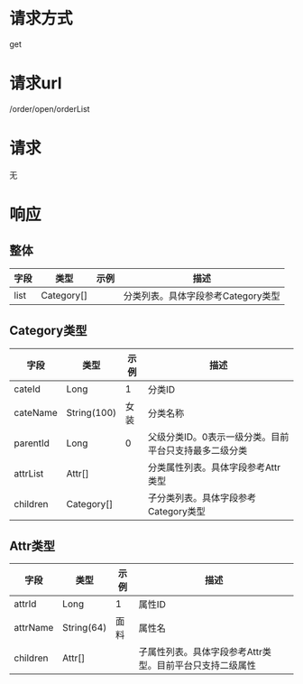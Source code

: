 # 请求方式
get  



# 请求url
/order/open/orderList



# 请求
无



# 响应
## 整体
   字段  |  类型  |  示例  |  描述  
------------------------------|---------------|-----------------------------------|-----------------------------------
list                          |  Category[]   |                                   |  分类列表。具体字段参考Category类型


## Category类型
   字段  |  类型  |  示例  |  描述  
------------------------------|---------------|-----------------------------------|-----------------------------------
cateId                        |  Long         |  1                                |  分类ID
cateName                      |  String(100)  |  女装                              |  分类名称
parentId                      |  Long         |  0                                |  父级分类ID。0表示一级分类。目前平台只支持最多二级分类
attrList                      |  Attr[]       |                                   |  分类属性列表。具体字段参考Attr类型
children                      |  Category[]   |                                   |  子分类列表。具体字段参考Category类型


## Attr类型
   字段  |  类型  |  示例  |  描述  
------------------------------|---------------|-----------------------------------|-----------------------------------
attrId                        |  Long         |  1                                |  属性ID
attrName                      |  String(64)   |  面料                              |  属性名
children                      |  Attr[]       |                                   |  子属性列表。具体字段参考Attr类型。目前平台只支持二级属性

